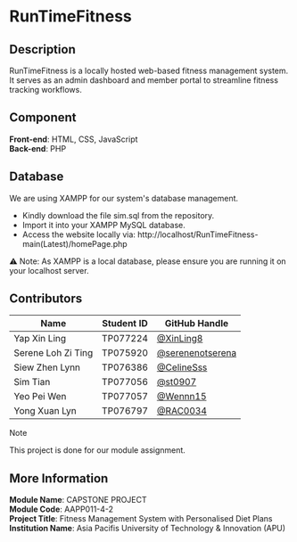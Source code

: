 # RunTimeFitness

## Description
RunTimeFitness is a locally hosted web-based fitness management system. It serves as an admin dashboard and member portal to streamline fitness tracking workflows. 

## Component
**Front-end**: HTML, CSS, JavaScript
<br>**Back-end**: PHP

## Database
We are using XAMPP for our system's database management.
- Kindly download the file sim.sql from the repository.
- Import it into your XAMPP MySQL database.
- Access the website locally via:
  http://localhost/RunTimeFitness-main(Latest)/homePage.php
  
⚠️ Note: As XAMPP is a local database, please ensure you are running it on your localhost server.

## Contributors

| Name             | Student ID  | GitHub Handle       |
|------------------|-------------|---------------------|
| Yap Xin Ling     | TP077224    | [@XinLing8](https://github.com/XinLing8) |
| Serene Loh Zi Ting | TP075920  | [@serenenotserena](https://github.com/serenenotserena) |
| Siew Zhen Lynn   | TP076386    | [@CelineSss](https://github.com/CelineSss) |
| Sim Tian         | TP077056    | [@st0907](https://github.com/st0907) |
| Yeo Pei Wen      | TP077057    | [@Wennn15](https://github.com/Wennn15) |
| Yong Xuan Lyn    | TP076797    | [@RAC0034](https://github.com/RAC0034) |

> [!NOTE]
> This project is done for our module assignment.

## More Information
**Module Name**: CAPSTONE PROJECT
<br>**Module Code**: AAPP011-4-2 
<br>**Project Title**: Fitness Management System with Personalised Diet Plans
<br>**Institution Name**: Asia Pacifis University of Technology & Innovation (APU)

